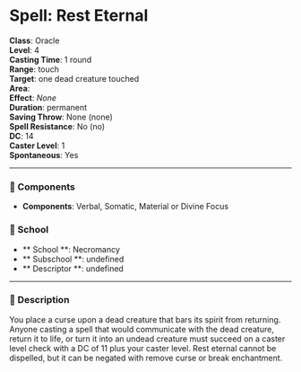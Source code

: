 
# Spell: Rest Eternal
**Class**: Oracle  
**Level**: 4  
**Casting Time**: 1 round  
**Range**: touch  
**Target**: one dead creature touched  
**Area**:   
**Effect**: _None_  
**Duration**: permanent  
**Saving Throw**: None (none)  
**Spell Resistance**: No (no)  
**DC**: 14  
**Caster Level**: 1  
**Spontaneous**: Yes

---

### 🔮 Components
- **Components**: Verbal, Somatic, Material or Divine Focus

### 🏫 School
- ** School **: Necromancy
- ** Subschool **: undefined
- ** Descriptor **: undefined
---

### 📜 Description
You place a curse upon a dead creature that bars its spirit from returning. Anyone casting a spell that would communicate with the dead creature, return it to life, or turn it into an undead creature must succeed on a caster level check with a DC of 11 plus your caster level. Rest eternal cannot be dispelled, but it can be negated with remove curse or break enchantment.
